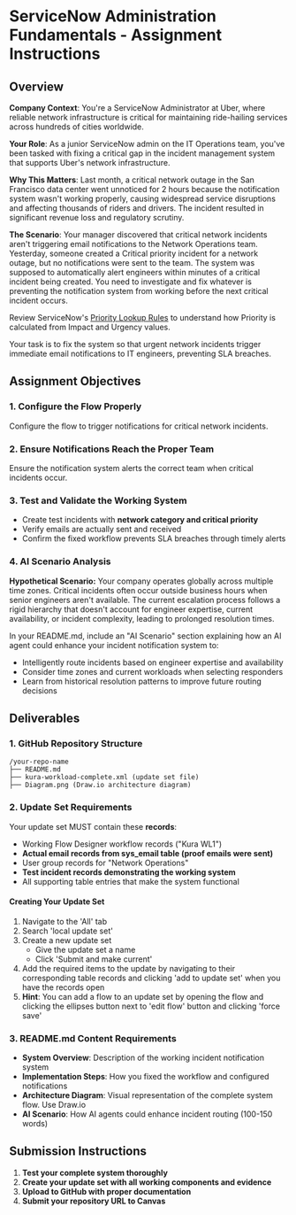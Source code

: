# ServiceNow Administration Fundamentals - Assignment Instructions

## Overview

**Company Context**: You're a ServiceNow Administrator at Uber, where reliable network infrastructure is critical for maintaining ride-hailing services across hundreds of cities worldwide.

**Your Role**: As a junior ServiceNow admin on the IT Operations team, you've been tasked with fixing a critical gap in the incident management system that supports Uber's network infrastructure.

**Why This Matters**: Last month, a critical network outage in the San Francisco data center went unnoticed for 2 hours because the notification system wasn't working properly, causing widespread service disruptions and affecting thousands of riders and drivers. The incident resulted in significant revenue loss and regulatory scrutiny.

**The Scenario**: Your manager discovered that critical network incidents aren't triggering email notifications to the Network Operations team. Yesterday, someone created a Critical priority incident for a network outage, but no notifications were sent to the team. The system was supposed to automatically alert engineers within minutes of a critical incident being created. You need to investigate and fix whatever is preventing the notification system from working before the next critical incident occurs.

Review ServiceNow's [Priority Lookup Rules](https://www.servicenow.com/docs/bundle/yokohama-it-service-management/page/product/incident-management/task/def-prio-lookup-rules.html) to understand how Priority is calculated from Impact and Urgency values.

Your task is to fix the system so that urgent network incidents trigger immediate email notifications to IT engineers, preventing SLA breaches.

## Assignment Objectives

### 1. Configure the Flow Properly
Configure the flow to trigger notifications for critical network incidents.

### 2. Ensure Notifications Reach the Proper Team
Ensure the notification system alerts the correct team when critical incidents occur.

### 3. Test and Validate the Working System
- Create test incidents with **network category and critical priority**
- Verify emails are actually sent and received
- Confirm the fixed workflow prevents SLA breaches through timely alerts

### 4. AI Scenario Analysis

**Hypothetical Scenario:** Your company operates globally across multiple time zones. Critical incidents often occur outside business hours when senior engineers aren't available. The current escalation process follows a rigid hierarchy that doesn't account for engineer expertise, current availability, or incident complexity, leading to prolonged resolution times.

In your README.md, include an "AI Scenario" section explaining how an AI agent could enhance your incident notification system to:
- Intelligently route incidents based on engineer expertise and availability
- Consider time zones and current workloads when selecting responders
- Learn from historical resolution patterns to improve future routing decisions

## Deliverables

### 1. GitHub Repository Structure
```
/your-repo-name
├── README.md
├── kura-workload-complete.xml (update set file)
├── Diagram.png (Draw.io architecture diagram)
```

### 2. Update Set Requirements

Your update set MUST contain these **records**:
- Working Flow Designer workflow records ("Kura WL1")
- **Actual email records from sys_email table (proof emails were sent)**
- User group records for "Network Operations"
- **Test incident records demonstrating the working system**
- All supporting table entries that make the system functional

#### Creating Your Update Set

1. Navigate to the 'All' tab
2. Search 'local update set'
3. Create a new update set
   - Give the update set a name
   - Click 'Submit and make current'
4. Add the required items to the update by navigating to their corresponding table records and clicking 'add to update set' when you have the records open
5. **Hint**: You can add a flow to an update set by opening the flow and clicking the ellipses button next to 'edit flow' button and clicking 'force save'

### 3. README.md Content Requirements
- **System Overview**: Description of the working incident notification system
- **Implementation Steps**: How you fixed the workflow and configured notifications
- **Architecture Diagram**: Visual representation of the complete system flow. Use Draw.io
- **AI Scenario**: How AI agents could enhance incident routing (100-150 words)

## Submission Instructions

1. **Test your complete system thoroughly**
2. **Create your update set with all working components and evidence**
3. **Upload to GitHub with proper documentation**
4. **Submit your repository URL to Canvas**
